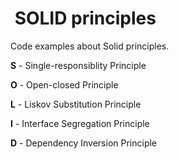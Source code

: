 #  SOLID principles

Code examples about Solid principles.

**S** - Single-responsiblity Principle

**O** - Open-closed Principle

**L** - Liskov Substitution Principle

**I** - Interface Segregation Principle

**D** - Dependency Inversion Principle
